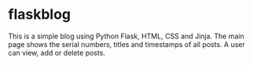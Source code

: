 # flaskblog
This is a simple blog using Python Flask, HTML, CSS and Jinja. The main page shows the serial numbers, titles and timestamps of all posts. 
A user can view, add or delete posts.
